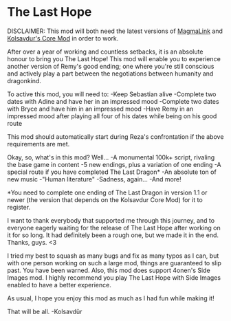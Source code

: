 # The Last Hope

DISCLAIMER: This mod will both need the latest versions of [MagmaLink](https://gitlab.com/jakzie2/awsw-magmalink) and [Kolsavdur's Core Mod](https://github.com/Kolsavdur/Kolsavdur-Core-Mod) in order to work.

After over a year of working and countless setbacks, it is an absolute honour to bring you The Last Hope!
This mod will enable you to experience another version of Remy's good ending; one where you're still conscious and actively play a part between the negotiations between humanity and dragonkind.

To active this mod, you will need to:
-Keep Sebastian alive
-Complete two dates with Adine and have her in an impressed mood
-Complete two dates with Bryce and have him in an impressed mood
-Have Remy in an impressed mood after playing all four of his dates while being on his good route

This mod should automatically start during Reza's confrontation if the above requirements are met.

Okay, so, what's in this mod? Well...
-A monumental 100k+ script, rivaling the base game in content
-5 new endings, plus a variation of one ending
-A special route if you have completed The Last Dragon*
-An absolute ton of new music
-"Human literature"
-Sadness, again...
-And more!

*You need to complete one ending of The Last Dragon in version 1.1 or newer (the version that depends on the Kolsavdur Core Mod) for it to register.

I want to thank everybody that supported me through this journey, and to everyone eagerly waiting for the release of The Last Hope after working on it for so long. It had definitely been a rough one, but we made it in the end. Thanks, guys. <3

I tried my best to squash as many bugs and fix as many typos as I can, but with one person working on such a large mod, things are guaranteed to slip past. You have been warned. Also, this mod does support 4onen's Side Images mod. I highly recommend you play The Last Hope with Side Images enabled to have a better experience.

As usual, I hope you enjoy this mod as much as I had fun while making it!

That will be all.
-Kolsavdür
